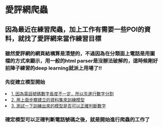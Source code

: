 # 愛評網爬蟲

## 因為最近在練習爬蟲，加上工作有需要一些POI的資料，就找了愛評網來當作練習目標
### 雖然愛評網的網頁結構算是清楚的，不過因為在分類面上電話是用圖檔的方式來顯示，用一般的html parser是沒辦法破解的，這時候剛好前陣子練習的deep learning就派上用場了!!

### 先從建立模型開始
<li><a href="http://nbviewer.jupyter.org/github/mirage7714/python_crawler/blob/master/model/image_process.ipynb">1. 因為電話號碼數字長度不一定，所以先進行數字分割</a></li>
<li><a href="http://nbviewer.jupyter.org/github/mirage7714/python_crawler/blob/master/model/train_model.ipynb">2. 用上面步驟建立的資料集來訓練模型</a></li>
<li><a href="http://nbviewer.jupyter.org/github/mirage7714/python_crawler/blob/master/model/predict_phone_number.ipynb">3. 測試一下訓練出來的模型是否可以正確判斷數字</a></li>

### 確定模型可以正確判斷電話號碼之後，就是開始進行爬蟲的工作了
